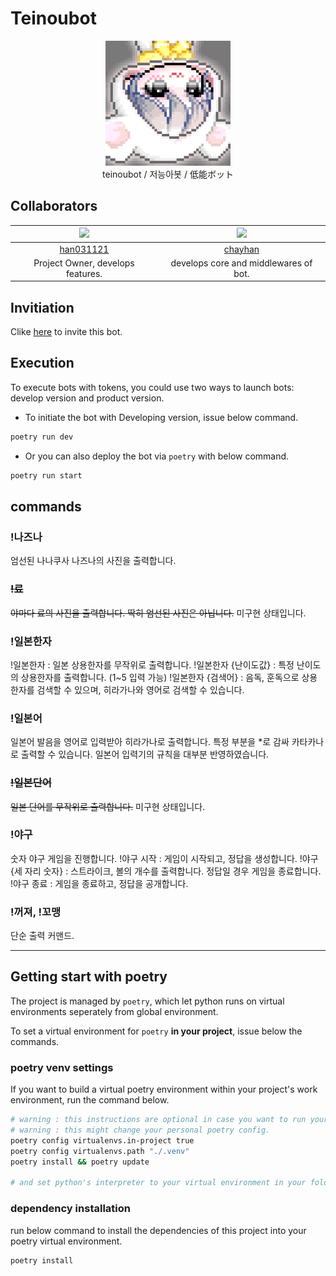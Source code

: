 # Teinoubot

<p align="center">
<img width=200 src="./assets/splash.png">
<br>
teinoubot / 저능아봇 / 低能ボット
</p>



## Collaborators

| <img width=100 src="https://avatars.githubusercontent.com/u/61414506?v=4">                                           | <img width=100 src="https://avatars.githubusercontent.com/u/65532873?v=4">                                  |
|:-----------------------------------------:|:-------------------------------------:|
| [han031121](https://github.com/han031121) | [chayhan](https://github.com/chayhan) |
| Project Owner, develops features.         | develops core and middlewares of bot. |


## Invitiation

Clike [here](https://discord.com/api/oauth2/authorize?client_id=1127962452005507215&permissions=40671259392832&scope=bot) to invite this bot.

## Execution

To execute bots with tokens, you could use two ways to launch bots: develop version and product version.

- To initiate the bot with Developing version, issue below command.

```bash
poetry run dev
```

- Or you can also deploy the bot via `poetry` with below command.

```bash
poetry run start
```

## commands

### !나즈나

엄선된 나나쿠사 나즈나의 사진을 출력합니다.

### ~~!료~~

~~야마다 료의 사진을 출력합니다. 딱히 엄선된 사진은 아닙니다.~~
미구현 상태입니다.

### !일본한자

!일본한자 : 일본 상용한자를 무작위로 출력합니다.
!일본한자 {난이도값} : 특정 난이도의 상용한자를 출력합니다. (1~5 입력 가능)
!일본한자 {검색어} : 음독, 훈독으로 상용한자를 검색할 수 있으며, 히라가나와 영어로 검색할 수 있습니다.

### !일본어

일본어 발음을 영어로 입력받아 히라가나로 출력합니다.
특정 부분을 *로 감싸 카타카나로 출력할 수 있습니다.
일본어 입력기의 규칙을 대부분 반영하였습니다.

### ~~!일본단어~~

~~일본 단어를 무작위로 출력합니다.~~
미구현 상태입니다.

### !야구

숫자 야구 게임을 진행합니다.
!야구 시작 : 게임이 시작되고, 정답을 생성합니다.
!야구 {세 자리 숫자} : 스트라이크, 볼의 개수를 출력합니다. 정답일 경우 게임을 종료합니다.
!야구 종료 : 게임을 종료하고, 정답을 공개합니다.

### !꺼져, !꼬맹

단순 출력 커맨드.

<!-- ## Todo-list -->


---

## Getting start with poetry

The project is managed by `poetry`, which let python runs on virtual environments seperately from global environment.

To set a virtual environment for `poetry` **in your project**, issue below the commands.

### poetry venv settings

If you want to build a virtual poetry environment within your project's work environment, run the command below.

```bash
# warning : this instructions are optional in case you want to run your virtual env in your project folder.
# warning : this might change your personal poetry config.
poetry config virtualenvs.in-project true
poetry config virtualenvs.path "./.venv"
poetry install && poetry update

# and set python's interpreter to your virtual environment in your folder named `.venv` in your project.
```
### dependency installation

run below command to install the dependencies of this project into your poetry virtual environment.

```bash
poetry install
```
